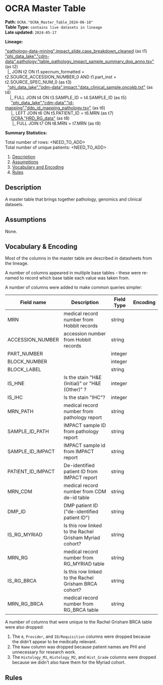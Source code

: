 # OCRA Master Table

<b>Path:</b> `OCRA."OCRA_Master_Table_2024-06-18"` <br/>
<b>Table Type:</b> `contains live datasets in lineage` <br/>
<b>Late updated:</b> `2024-05-17` <br/>

<b>Lineage:</b> 

["pathology-data-mining".impact_slide.case_breakdown_cleaned](https://github.com/msk-mind/datasheets-for-datasets/blob/main/hobbit/hobbit-casebreakdown-cleaned.md) (as t1) <br/>
["phi_data_lake"."cdm-data".pathology."table_pathology_impact_sample_summary_dop_anno.tsv"](https://github.com/msk-mind/datasheets-for-datasets/blob/main/clinical-data-mining/pathology_reports.md) (as t2) <br/>
&nbsp; |_ JOIN t2 ON t1.specnum_formatted = t2.SOURCE_ACCESSION_NUMBER_0 AND t1.part_inst = t2.SOURCE_SPEC_NUM_0 (as t3) <br/>
&nbsp; ["phi_data_lake"."pdm-data".impact."data_clinical_sample.oncokb.txt"](https://github.com/msk-mind/datasheets-for-datasets/blob/main/impact/data_clinical_sample.oncokb.md) (as t4) <br/>
&nbsp;&nbsp;&nbsp; |_ FULL JOIN t4 ON t3.SAMPLE_ID = t4.SAMPLE_ID (as t5) <br/>
&nbsp;&nbsp;&nbsp;&nbsp; ["phi_data_lake"."cdm-data"."id-mapping"."ddp_id_mapping_pathology.tsv"](https://github.com/msk-mind/datasheets-for-datasets/blob/main/clinical-data-mining/ddp_id_mapping.md) (as t6) <br/>
&nbsp;&nbsp;&nbsp;&nbsp; |_ LEFT JOIN t6 ON t5.PATIENT_ID = t6.MRN (as t7) <br/>
&nbsp;&nbsp;&nbsp;&nbsp; [OCRA."HRD_RG_data"](https://github.com/msk-mind/datasheets-for-datasets/blob/main/pathology-data-mining/ocra/rachel_grisham_cohort.md) (as t8) <br/>
&nbsp;&nbsp;&nbsp;&nbsp;&nbsp; |_ FULL JOIN t7 ON t8.MRN = t7.MRN (as t9) <br/>


<b>Summary Statistics:</b>

Total number of rows: <NEED_TO_ADD> <br/>
Total number of unique patients: <NEED_TO_ADD> <br/>


1. [Description](#description)
2. [Assumptions](#assumptions)
3. [Vocabulary and Encoding](#vocabulary)
3. [Rules](#rules)


## Description <a name="description"></a>

A master table that brings together pathology, genomics and clinical datasets. 

## Assumptions <a name="assumptions"></a>

None. 

## Vocabulary & Encoding <a name="vocabulary"></a>

Most of the columns in the master table are described in datasheets from the lineage. 

A number of columns appeared in multiple base tables - these were re-named to record which
base table each value was taken from.

A number of columns were added to make common queries simpler:

| **Field name** | **Description** | **Field Type** | **Encoding** |
|---|---|---|---|
| MRN | medical record number from Hobbit records | string | |
| ACCESSION_NUMBER | accession number from Hobbit records |  string | |
| PART_NUMBER | |  integer  | |
| BLOCK_NUMBER | | integer  | |
| BLOCK_LABEL | |  string  | |
| IS_HNE | Is the stain "H&E (Initial)" or "H&E (Other)" ? | integer | |
| IS_IHC | Is the stain "IHC"? | integer | |
| MRN_PATH | medical record number from pathology report | string | |
| SAMPLE_ID_PATH | IMPACT sample ID from pathology report | string | |
| SAMPLE_ID_IMPACT  |IMPACT sample id from IMPACT report | string | |
| PATIENT_ID_IMPACT  |De-identified patient ID from IMPACT report | string | |
| MRN_CDM | medical record number from CDM de-id table | string | |
| DMP_ID | DMP patient ID ("de-identified patient ID") | string |
| IS_RG_MYRIAD | Is this row linked to the Rachel Grisham Myriad cohort? | string | |
| MRN_RG | medical record number from RG_MYRIAD table| string | |
| IS_RG_BRCA | Is this row linked to the Rachel Grisham BRCA cohort? | string | |
| MRN_RG_BRCA | medical record number from RG_BRCA table| string | |

A number of columns that were unique to the Rachel Grisham BRCA table were also dropped:
1. The `A`, `Provider`, and `ID/Requisition` columns were dropped because the didn't appear to be medically relevant.
2. The `Name` column was dropped because patient names are PHI and unnecessary for research work.
3. The `Histology_M1`, `Histology_M2`, and `Hist_Grade` columns were dropped because we didn't also have them for the Myriad cohort.

## Rules <a name="rules"></a>


